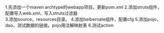 1.先添加一个maven archtype的webapp项目。更新pom.xml
2.添加struts组件，配置导入web.xml，写入struts过滤器  
3.添加source，resources目录。
4.添加heibernate组件，配置cfg
5.添加pojo，dao，测试数据的链接。pojo用注解映射表
6.测试action